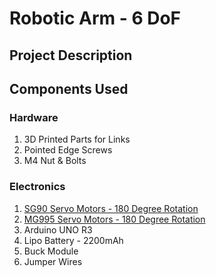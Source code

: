 # Robotic Arm - 6 DoF
## Project Description

## Components Used
### Hardware
1. 3D Printed Parts for Links
2. Pointed Edge Screws
3. M4 Nut & Bolts
### Electronics
1. [SG90 Servo Motors - 180 Degree Rotation](https://robu.in/product/towerpro-sg90-9gm-1-2kg-180-degree-rotation-servo-motor-good-quality/?msclkid=99c201b78bc9186811516999583f0516&utm_source=bing&utm_medium=cpc&utm_campaign=PMax-Motors,%20Drivers,%20Pumps%20%26%20Actuators%20-%20Jan%202025&utm_term=2328559470122370&utm_content=RC%20Servo%20Motors)
2. [MG995 Servo Motors - 180 Degree Rotation](https://robu.in/product/towerpro-mg995-metal-gear-servo-motor/?msclkid=6700b32559a511bfc62cdb0b8deb839b&utm_source=bing&utm_medium=cpc&utm_campaign=PMax-Motors,%20Drivers,%20Pumps%20%26%20Actuators%20-%20Jan%202025&utm_term=2328559470122370&utm_content=RC%20Servo%20Motors)
3. Arduino UNO R3
4. Lipo Battery - 2200mAh
5. Buck Module
6. Jumper Wires
